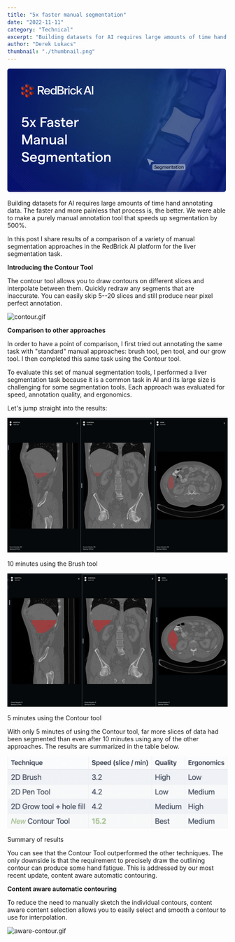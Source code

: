```yaml
---
title: "5x faster manual segmentation"
date: "2022-11-11"
category: "Technical"
excerpt: "Building datasets for AI requires large amounts of time hand annotating data. The faster and more painless that process is, the better. We were able to make a purely manual annotation tool that speeds up segmentation by 500%."
author: "Derek Lukacs"
thumbnail: "./thumbnail.png"
---
```


![64310393b03b842735ce538d_Group 30772(1)-p-500.png](./image1.png)

Building datasets for AI requires large amounts of time hand annotating data. The faster and more painless that process is, the better. We were able to make a purely manual annotation tool that speeds up segmentation by 500%.

In this post I share results of a comparison of a variety of manual segmentation approaches in the RedBrick AI platform for the liver segmentation task.

**Introducing the Contour Tool**

The contour tool allows you to draw contours on different slices and interpolate between them. Quickly redraw any segments that are inaccurate. You can easily skip 5--20 slices and still produce near pixel perfect annotation.

![contour.gif](./image1.gif)

**Comparison to other approaches**

In order to have a point of comparison, I first tried out annotating the same task with "standard" manual approaches: brush tool, pen tool, and our grow tool. I then completed this same task using the Contour tool.

To evaluate this set of manual segmentation tools, I performed a liver
segmentation task because it is a common task in AI and its large size
is challenging for some segmentation tools. Each approach was evaluated
for speed, annotation quality, and ergonomics.

Let's jump straight into the results:

![6432e6a0637d393f29dc238d_1*Xyers_MzKU1tNiLdzzUjuQ.png](./image2.png)

10 minutes using the Brush tool

![6432e6a1545aff812bed382b_1*5nWZ_CQrTnV5jmKi3FBtyg.png](./image3.png)

5 minutes using the Contour tool

With only 5 minutes of using the Contour tool, far more slices of data
had been segmented than even after 10 minutes using any of the other
approaches. The results are summarized in the table below.

![6432e69f3030fd9af1d2b007_1*V2NXz558R9O6A7e7TGDz6Q.png](./image4.png)

Summary of results

You can see that the Contour Tool outperformed the other techniques. The
only downside is that the requirement to precisely draw the outlining
contour can produce some hand fatigue. This is addressed by our most
recent update, content aware automatic contouring.

**Content aware automatic contouring**

To reduce the need to manually sketch the individual contours, content
aware content selection allows you to easily select and smooth a contour
to use for interpolation.

![aware-contour.gif](./image2.gif)

**‍**
